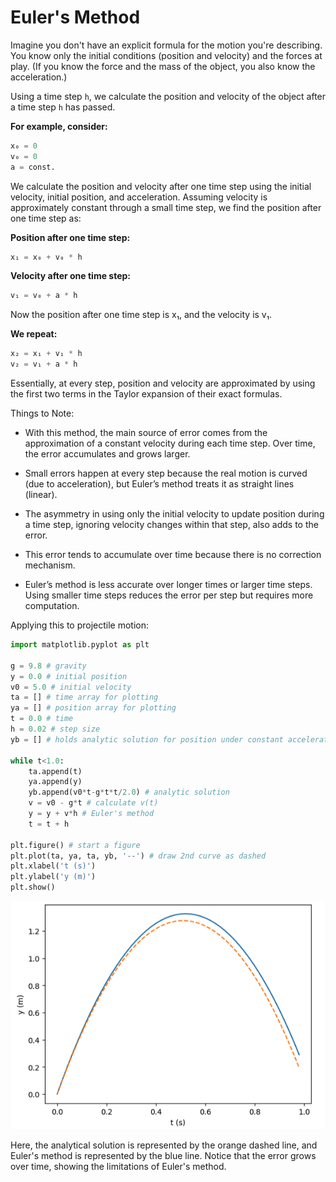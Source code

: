 # Euler's Method
Imagine you don't have an explicit formula for the motion you're describing. You know only the initial conditions (position and velocity) and the forces at play. 
(If you know the force and the mass of the object, you also know the acceleration.)

Using a time step ```h```, we calculate the position and velocity of the object after a time step ```h``` has passed.

**For example, consider:**
```python
x₀ = 0
v₀ = 0
a = const.
```

We calculate the position and velocity after one time step using the initial velocity, initial position, and acceleration. Assuming velocity is approximately constant through a small time step, we find the position after one time step as:

**Position after one time step:**
```python
x₁ = x₀ + v₀ * h
```

**Velocity after one time step:**
```python
v₁ = v₀ + a * h
  ```

Now the position after one time step is x₁, and the velocity is v₁.

**We repeat:**
```python
x₂ = x₁ + v₁ * h  
v₂ = v₁ + a * h
```

Essentially, at every step, position and velocity are approximated by using the first two terms in the Taylor expansion of their exact formulas.

Things to Note:
* With this method, the main source of error comes from the approximation of a constant velocity during each time step. Over time, the error accumulates and grows larger.

* Small errors happen at every step because the real motion is curved (due to acceleration), but Euler’s method treats it as straight lines (linear).

* The asymmetry in using only the initial velocity to update position during a time step, ignoring velocity changes within that step, also adds to the error.

* This error tends to accumulate over time because there is no correction mechanism.
  
* Euler’s method is less accurate over longer times or larger time steps. Using smaller time steps reduces the error per step but requires more computation.

Applying this to projectile motion:
```python
import matplotlib.pyplot as plt

g = 9.8 # gravity
y = 0.0 # initial position
v0 = 5.0 # initial velocity
ta = [] # time array for plotting
ya = [] # position array for plotting
t = 0.0 # time
h = 0.02 # step size
yb = [] # holds analytic solution for position under constant acceleration

while t<1.0:
    ta.append(t)
    ya.append(y)
    yb.append(v0*t-g*t*t/2.0) # analytic solution
    v = v0 - g*t # calculate v(t)
    y = y + v*h # Euler's method
    t = t + h

plt.figure() # start a figure
plt.plot(ta, ya, ta, yb, '--') # draw 2nd curve as dashed
plt.xlabel('t (s)')
plt.ylabel('y (m)')
plt.show()
```
![Description](images/eulers-method-projectile.png)

Here, the analytical solution is represented by the orange dashed line, and Euler's method is represented by the blue line. Notice that the error grows over time, showing the limitations of Euler's method.
